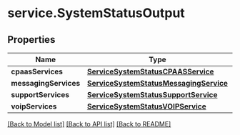 # service.SystemStatusOutput

## Properties
Name | Type | Description | Notes
------------ | ------------- | ------------- | -------------
**cpaasServices** | [**ServiceSystemStatusCPAASService**](ServiceSystemStatusCPAASService.md) |  | [optional] 
**messagingServices** | [**ServiceSystemStatusMessagingService**](ServiceSystemStatusMessagingService.md) |  | [optional] 
**supportServices** | [**ServiceSystemStatusSupportService**](ServiceSystemStatusSupportService.md) |  | [optional] 
**voipServices** | [**ServiceSystemStatusVOIPService**](ServiceSystemStatusVOIPService.md) |  | [optional] 

[[Back to Model list]](../README.md#documentation-for-models) [[Back to API list]](../README.md#documentation-for-api-endpoints) [[Back to README]](../README.md)


